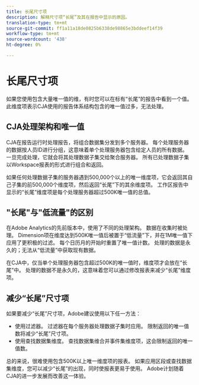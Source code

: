 ```yaml
---
title: 长尾尺寸项
description: 解释尺寸项“长尾”及其在报告中显示的原因。
translation-type: tm+mt
source-git-commit: ff1a11a18de0825b6338de98865e3bddeef14f39
workflow-type: tm+mt
source-wordcount: '438'
ht-degree: 0%

---
```



# 长尾尺寸项

如果您使用包含大量唯一值的维，有时您可以在标有“长尾”的报告中看到一个值。 此维度项表示CJA使用的报告体系结构包含的唯一值过多，无法处理。

## CJA处理架构和唯一值

CJA在报告运行时处理报告，将组合数据集分发到多个服务器。 每个处理服务器的数据按人员ID进行分组，这意味着单个处理服务器包含给定人员的所有数据。 一旦完成处理，它就会将其处理数据子集交给聚合服务器。 所有已处理数据子集以Workspace报表的形式进行组合和返回。

如果任何处理数据子集的服务器遇到500,000个以上的唯一维度项，它会返回其自己子集的前500,000个维度项，然后返回“长尾”下的其余维度项。 工作区报告中显示的“长尾”维度项是每个处理服务器超过500K唯一值的总值。

## &quot;长尾&quot;与&quot;低流量&quot;的区别

在Adobe Analytics的先前版本中，使用了不同的处理架构。 数据在收集时被处理。 Dimension项在维度达到500K唯一值后被置于“低流量”下，并在1M唯一值下应用了更积极的过滤。 每个日历月的开始时重置了唯一值计数。 处理的数据是永久的；无法从“低流量”中获取现有数据。

在CJA中，仅当单个处理服务器包含超过500K的唯一值时，维度项才会放在“长尾”中。 处理的数据不是永久的，这意味着您可以通过修改报表来减少“长尾”维度项。

## 减少“长尾”尺寸项

如果要减少“长尾”尺寸项，Adobe建议使用以下任一方法：

* 使用过滤器。 过滤器在每个服务器处理数据子集时应用。 限制返回的唯一值数将减少“长尾”尺寸项。
* 使用查找数据集维度。 查找数据集维合并事件集维度项，这会限制返回的唯一值数。

总的来说，很难使用包含500K以上唯一维度项的报表。 如果应用区段或查找数据集维度，您可以减少“长尾”的出现，同时使报表更易于使用。 Adobe计划随着CJA的进一步发展而改善这一体验。
